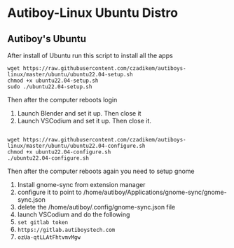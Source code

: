 # Autiboy-Linux Ubuntu Distro

## Autiboy's Ubuntu
After install of Ubuntu run this script to install all the apps
```
wget https://raw.githubusercontent.com/czadikem/autiboys-linux/master/ubuntu/ubuntu22.04-setup.sh
chmod +x ubuntu22.04-setup.sh
sudo ./ubuntu22.04-setup.sh
```
Then after the computer reboots login
1. Launch Blender and set it up.  Then close it
2. Launch VSCodium and set it up.  Then close it.
```

wget https://raw.githubusercontent.com/czadikem/autiboys-linux/master/ubuntu/ubuntu22.04-configure.sh
chmod +x ubuntu22.04-configure.sh
./ubuntu22.04-configure.sh
```
Then after the computer reboots again you need to setup gnome
1. Install gnome-sync from extension manager
2. configure it to point to /home/autiboy/Applications/gnome-sync/gnome-sync.json
3. delete the /home/autiboy/.config/gnome-sync.json file
4. launch VSCodium and do the following
1. ```set gitlab token```
2. ```https://gitlab.autiboystech.com```
3. ```ozUa-qtLLAtFhtvmvMgw```
